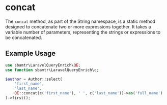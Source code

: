 # concat

The `concat` method, as part of the String namespace, is a static method designed to concatenate two or more expressions
together. It takes a variable number of parameters, representing the strings or expressions to be concatenated.

## Example Usage

```php
use sbamtr\LaravelQueryEnrich\QE;
use function sbamtr\LaravelQueryEnrich\c;

$author = Author::select(
    'first_name',
    'last_name',
    QE::concat(c('first_name'), ' ', c('last_name'))->as('full_name')
)->first();
```